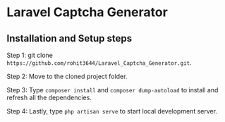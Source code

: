 # Laravel Captcha Generator

## Installation and Setup steps

Step 1: git clone `https://github.com/rohit3644/Laravel_Captcha_Generator.git`.

Step 2: Move to the cloned project folder.

Step 3: Type `composer install` and `composer dump-autoload` to install and refresh all the dependencies.

Step 4: Lastly, type `php artisan serve` to start local development server.
